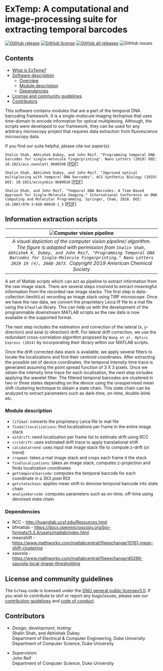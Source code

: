 # ExTemp: A computational and image-processing suite for extracting temporal barcodes

[![GitHub release](https://img.shields.io/github/release/ailiop/idvf.svg)](https://github.com/shalinshah1993/temporalDNAbarcodes/releases/)
[![GitHub license](https://img.shields.io/github/license/shalinshah1993/temporalDNAbarcodes.svg)](https://github.com/ailiop/temporalDNAbarcodes/blob/master/LICENSE)
[![GitHub all releases](https://img.shields.io/github/downloads/shalinshah1993/temporalDNAbarcodes/total.svg)](https://github.com/shalinshah1993/temporalDNAbarcodes/releases/)
![GitHub issues](https://img.shields.io/github/issues/shalinshah1993/temporalDNAbarcodes)

<a name="contents"></a>

## Contents

- [What is ExTemp?](#overview)
- [Software description](#software)
	- [Overview](#software-overview)
	- [Module description](#software-module)
  - [Dependencies](#software-dependencies)
- [License and community guidelines](#license-contrib-reports)
- [Contributors](#contributors)

<a name="overview"></a>
This software contains modules that are a part of the temporal DNA barcoding framework. It is a single-molecule imaging techqniue that uses time-domain to encode information for optical multiplexing. Although, the scripts were developed to our framework, they can be used for any arbitrary microscopy project that requires data extraction from fluorescence microscopy data.

If you find our suite helpful, please cite our paper(s):

`Shalin Shah, Abhishek Dubey, and John Reif. "Programming temporal DNA barcodes for single-molecule fingerprinting". Nano Letters (2019) DOI: 10.1021/acs.nanolett.9b00590` [[PDF]](https://pubs.acs.org/doi/10.1021/acs.nanolett.9b00590)

`Shalin Shah, Abhishek Dubey, and John Reif. "Improved optical multiplexing with temporal DNA barcodes". ACS Synthetic Biology (2019) DOI: 10.1021/acssynbio.9b00010` [[PDF]](https://pubs.acs.org/doi/10.1021/acssynbio.9b00010)

`Shalin Shah, and John Reif. "Temporal DNA Barcodes: A Time-Based Approach for Single-Molecule Imaging." International Conference on DNA Computing and Molecular Programming. Springer, Cham, 2018. DOI: 10.1007/978-3-030-00030-1_5` [[PDF]](https://link.springer.com/content/pdf/10.1007%2F978-3-030-00030-1_5.pdf)

<a name="software"></a>
## Information extraction scripts
| ![Computer vision pipeline](https://github.com/shalinshah1993/temporalDNAbarcodes/blob/master/PIPELINE.png) | 
|:--:| 
| *A visual depiction of the computer vision pipeline/ algorithm. The figure is adapted with permission from `Shalin Shah, Abhishek K. Dubey, and John Reif, "Programming Temporal DNA Barcodes for Single-Molecule Fingerprinting." Nano Letters 2019 19 (4), 2668-2673.` Copyright 2019 American Chemical Society* |

<a name="software-overview"></a>

A set of Matlab scripts which can act as pipeline to extract information from the raw image stack. There are several steps involved to extract meaningful information from the recorded raw image stacks. The first step is data-collection \textit{i.e} recording an image stack using TIRF microscope. Once we have the raw data, we convert the proprietary Leica lif file to a mat file using the `bfmatlab` library. This can help us with the development of the programmable downstream MATLAB scripts as the raw data is now available in the supported format. 

The next step includes the estimation and correction of the lateral (x, y-direction) and axial (z-direction) drift. For lateral drift correction, we use the redundant cross-correlation algorithm proposed by `Wang et al. Optics Express (2014)` by incorporating their library within our MATLAB scripts.

Once the drift corrected data stack is available, we apply several filters to locate the localizations and find their centroid coordinates. After extracting the possible set of device coordinates, the temporal intensity time trace is generated assuming the point spread function of 3 X 3 pixels. Once we obtain the intensity time trace for each localization, the next step includes applying the wavelet filter. The filtered temporal barcodes are clustered in two or three states depending on the device using the unsupervised mean shift clustering technique to obtain a state chain. This state chain can be analyzed to extract parameters such as dark-time, on-time, double-blink etc.

<a name="software-module"></a>
### Module description
- `lif2mat`: converts the proprietary Leica file to mat file 
- `findalllocalizations`: find localizations per frame in the entire image stack
- `estdrift`: need localization per frame list to estimate drift using RCC
- `crctdrift`: uses estimated drift trace to apply translational shift
- `calcdatatrend`: uses input mat image stack file to compute z-drift (or trend)
- `cropmat`: takes a mat image stack and crops each frame it the stack
- `findlocalizations`: takes an image stack, computes z-projection and finds localization coordinates
- `gettemporalbarcode`: computes the temporal barcode for each coordinate in a 3X3 pixel ROI
- `getstatechain`: applies mean shift to denoise temporal barcode into state chain
- `analyzebarcode`: computes parameters such as on-time, off-time using denoised state chain

<a name="software-dependencies"></a>
### Dependencies
- RCC - http://huanglab.ucsf.edu/Resources.html
- bfmatlab - https://docs.openmicroscopy.org/bio-formats/5.3.4/users/matlab/index.html
- meanshift - https://www.mathworks.com/matlabcentral/fileexchange/10161-mean-shift-clustering
- sauvola - https://www.mathworks.com/matlabcentral/fileexchange/40266-sauvola-local-image-thresholding

<a name="license-contrib-reports"></a>

## License and community guidelines

The `ExTemp` code is licensed under the [GNU general public licensev3.0][license]. If you wish to contribute to idvf or report any bugs/issues, please see our [contribution guidelines][contrib] and [code of conduct][conduct].

[license]: https://github.com/ailiop/idvf/blob/master/LICENSE
[contrib]: https://github.com/ailiop/idvf/blob/master/CONTRIBUTING.md
[conduct]: https://github.com/ailiop/idvf/blob/master/CODE_OF_CONDUCT.md


<a name="contributors"></a>

## Contributors
-   *Design, development, testing:*  
    Shalin Shah, and Abhishek Dubey <br>
    Department of Electrical & Computer Engineering, Duke University <br>
    Department of Computer Science, Duke University

-   *Supervision:*  
    John Reif <br>
    Department of Computer Science, Duke University

